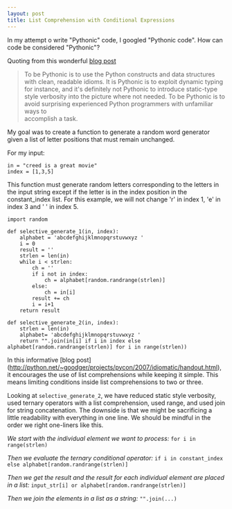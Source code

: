 ```yaml
---
layout: post
title: List Comprehension with Conditional Expressions
---
```


In my attempt o write "Pythonic" code, I googled "Pythonic code".  How can code be considered "Pythonic"?

Quoting from this wonderful [blog post](http://blog.startifact.com/posts/older/what-is-pythonic.html)

> To be Pythonic is to use the Python constructs and data structures with clean, readable idioms. It is Pythonic is to
  exploit dynamic typing for instance, and it's definitely not Pythonic to introduce static-type style verbosity into the
  picture where not needed. To be Pythonic is to avoid surprising experienced Python programmers with unfamiliar ways to  
  accomplish a task.

My goal was to create a function to generate a random word generator given a list of letter positions that must remain unchanged.

For my input:

```
in = "creed is a great movie"
index = [1,3,5]
```

This function must generate random letters corresponding to the letters in the input string except if the letter is in the index position in the constant_index list.  For this example, we will not change 'r' in index 1, 'e' in index 3 and ' ' in index 5.

 
    import random
  
    def selective_generate_1(in, index):
        alphabet = 'abcdefghijklmnopqrstuvwxyz '
        i = 0
        result = ''
        strlen = len(in)
        while i < strlen:
            ch = ''
            if i not in index:
                ch = alphabet[random.randrange(strlen)]
            else:
                ch = in[i]
            result += ch
            i = i+1
        return result

    def selective_generate_2(in, index):
        strlen = len(in)
        alphabet= 'abcdefghijklmnopqrstuvwxyz '
        return "".join(in[i] if i in index else alphabet[random.randrange(strlen)] for i in range(strlen))
 
  
In this informative [blog post] (http://python.net/~goodger/projects/pycon/2007/idiomatic/handout.html), it encourages the use of list comprehensions while keeping it simple.  This means limiting conditions inside list comprehensions to two or three.

Looking at `selective_generate_2`, we have reduced static  style verbosity, used ternary operators with a list comprehension, used range,  and used join for string concatenation.  The downside is that we might be sacrificing a little readability with everything in one line. We should be mindful in the order we right one-liners like this.  

*We start with the individual element we want to process:* `for i in range(strlen)`

*Then we evaluate the ternary conditional operator:* `if i in constant_index else alphabet[random.randrange(strlen)]` 

*Then we get the result and the result for each individual element are placed in a list:* `input_str[i] or alphabet[random.randrange(strlen)]`

*Then we join the elements in a list as a string:* `"".join(...)`
            



 
